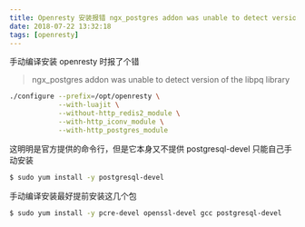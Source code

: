 ```yaml
---
title: Openresty 安装报错 ngx_postgres addon was unable to detect version of the libpq library
date: 2018-07-22 13:32:18
tags: [openresty]
---
```


手动编译安装 openresty 时报了个错

> ngx_postgres addon was unable to detect version of the libpq library

```bash
./configure --prefix=/opt/openresty \
            --with-luajit \
            --without-http_redis2_module \
            --with-http_iconv_module \
            --with-http_postgres_module
```

这明明是官方提供的命令行，但是它本身又不提供 postgresql-devel 只能自己手动安装

```bash
$ sudo yum install -y postgresql-devel
```

手动编译安装最好提前安装这几个包

```bash
$ sudo yum install -y pcre-devel openssl-devel gcc postgresql-devel
```
